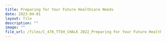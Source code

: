 ```yaml
---
title: Preparing for Your Future Healthcare Needs
date: 2023-04-01
layout: file
description: ""
image: ""
file_url: /files/C_478_TTSH_CHALK 2022_Preparing For Your Future Healthcare Needs.pdf
---
```

